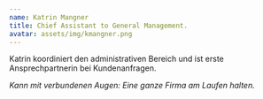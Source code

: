 ```yaml
---
name: Katrin Mangner
title: Chief Assistant to General Management.
avatar: assets/img/kmangner.png
---
```


Katrin koordiniert den administrativen Bereich und ist erste Ansprechpartnerin
bei Kundenanfragen.

_Kann mit verbundenen Augen: Eine ganze Firma am Laufen halten._
